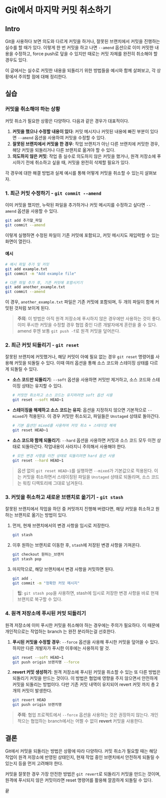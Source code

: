 # Git에서 마지막 커밋 취소하기

## Intro

Git을 사용하다 보면 의도와 다르게 커밋을 하거나, 잘못된 브랜치에서 커밋을 진행하는 실수를 할 때가 있다. 이렇게 한 번 커밋을 하고 나면 `--amend` 옵션으로 이미 커밋한 내용을 수정하고, force push로 덮을 수 있지만 때로는 커밋 자체를 완전히 취소해야 할 경우도 있다.

이 글에서는 실수로 커밋한 내용을 되돌리기 위한 방법들을 예시와 함께 살펴보고, 각 상황에서 주의할 점에 대해 정리한다.

## 실습

### 커밋을 취소해야 하는 상황

커밋 취소가 필요한 상황은 다양하다. 다음과 같은 경우가 대표적이다.

1. **커밋을 했으나 수정할 내용이 있다**: 커밋 메시지나 커밋된 내용에 빠진 부분이 있다면 `--amend` 옵션을 사용하여 커밋을 수정할 수 있다.
2. **잘못된 브랜치에서 커밋을 한 경우**: 작업 브랜치가 아닌 다른 브랜치에 커밋한 경우, 해당 커밋을 되돌리거나 다른 브랜치로 옮겨야 할 수 있다.
3. **의도하지 않은 커밋**: 작업 중 실수로 의도하지 않은 커밋을 했거나, 원격 저장소에 푸시하기 전에 취소하고 싶을 때, 커밋을 완전히 삭제할 필요가 있다.

각 경우에 대한 해결 방법과 실제 예시를 통해 어떻게 커밋을 취소할 수 있는지 살펴보자.

### 1. 최근 커밋 수정하기 - `git commit --amend`

이미 커밋을 했지만, 누락된 파일을 추가하거나 커밋 메시지를 수정하고 싶다면 `--amend` 옵션을 사용할 수 있다.

```bash
git add 추가할_파일
git commit --amend
```

이렇게 실행하면 수정된 파일이 기존 커밋에 포함되고, 커밋 메시지도 재입력할 수 있는 화면이 열린다.

#### 예시

```bash
# 예시 파일 추가 및 커밋
git add example.txt
git commit -m "Add example file"

# 다른 파일 추가 후, 기존 커밋에 포함시키기
git add another_example.txt
git commit --amend
```

이 경우, `another_example.txt` 파일은 기존 커밋에 포함되며, 두 개의 파일이 함께 커밋된 것처럼 보이게 된다.

> **주의**: 이 방법은 아직 원격 저장소에 푸시하지 않은 경우에만 사용하는 것이 좋다. 이미 푸시한 커밋을 수정할 경우 협업 중인 다른 개발자에게 혼란을 줄 수 있다. amend 후엔 보통 `git push -f`로 원격 커밋을 덮어쓴다.

### 2. 최근 커밋 되돌리기 - `git reset`

잘못된 브랜치에 커밋했거나, 해당 커밋이 아예 필요 없는 경우 `git reset` 명령어를 사용해 커밋을 되돌릴 수 있다. 이때 여러 옵션을 통해 소스 코드와 스테이징 상태를 다르게 되돌릴 수 있다.

- **소스 코드만 되돌리기**: `--soft` 옵션을 사용하면 커밋만 제거하고, 소스 코드와 스테이징 상태는 유지할 수 있다.
  
  ```bash
  # 커밋만 취소하고 소스 코드는 유지하려면 soft 옵션 사용
  git reset --soft HEAD~1
  ```
  
- **스테이징을 해제하고 소스 코드는 유지**: 옵션을 지정하지 않으면 기본적으로 `--mixed`가 적용된다. 이 경우 커밋만 취소되고, 파일들은 `Unstaged` 상태로 돌아간다.

  ```bash
  # 기본 옵션인 mixed를 사용하여 커밋 취소 + 스테이징 해제
  git reset HEAD~1
  ```

- **소스 코드와 함께 되돌리기**: `--hard` 옵션을 사용하면 커밋과 소스 코드 모두 이전 상태로 되돌아간다. 작업내용이 사라지니 주의해서 사용해야 한다.

  ```bash
  # 모든 변경 사항을 이전 상태로 되돌리려면 hard 옵션 사용
  git reset --hard HEAD~1
  ```

> 옵션 없이 `git reset HEAD~1`를 실행하면 `--mixed`가 기본값으로 적용된다. 이는 커밋을 취소하면서 스테이징된 파일을 `Unstaged` 상태로 되돌리며, 소스 코드는 워킹 디렉토리에 그대로 남겨둔다.

### 3. 커밋을 취소하고 새로운 브랜치로 옮기기 - `git stash`

잘못된 브랜치에서 작업을 하던 중 커밋까지 진행해 버렸다면, 해당 커밋을 취소하고 원하는 브랜치로 옮기는 방법이 있다.

1. 먼저, 현재 브랜치에서의 변경 사항을 임시로 저장한다.

   ```bash
   git stash
   ```

2. 이후 원하는 브랜치로 이동한 후, `stash`에 저장된 변경 사항을 가져온다.

   ```bash
   git checkout 원하는_브랜치
   git stash pop
   ```

3. 마지막으로, 해당 브랜치에서 변경 사항을 커밋하면 된다.

   ```bash
   git add .
   git commit -m "정확한 커밋 메시지"
   ```

> **팁**: `git stash pop`을 사용하면, stash에 임시로 저장한 변경 사항을 바로 현재 브랜치로 복구할 수 있다.

### 4. 원격 저장소에 푸시된 커밋 되돌리기

원격 저장소에 이미 푸시한 커밋을 취소해야 하는 경우에는 주의가 필요하다. 이 때문에 개인적으로는 작업하는 branch 는 완전 분리하는걸 선호한다.

1. **푸시된 커밋을 수정할 경우**: `--force` 옵션을 사용해 푸시한 커밋을 덮어쓸 수 있다. 하지만 다른 개발자가 푸시한 이후에는 사용하지 말 것.

   ```bash
   git reset --soft HEAD~1
   git push origin 브랜치명 --force
   ```

2. **revert 커밋 생성하기**: 원격 저장소에 푸시된 커밋을 취소할 수 있는 또 다른 방법은 되돌리기 커밋을 만드는 것이다. 이 방법은 협업에 영향을 주지 않으면서 안전하게 커밋을 되돌리는 방법이다. 다만 기존 커밋 내역이 유지되어 revert 커밋 까지 총 2개의 커밋이 발생한다.

   ```bash
   git revert HEAD
   git push origin 브랜치명
   ```

> **주의**: 협업 프로젝트에서 `--force` 옵션을 사용하는 것은 권장하지 않는다. 개인적으는 협업하는 branch에서는 어쩔 수 없이 **revert** 커밋을 사용한다.

## 결론

Git에서 커밋을 되돌리는 방법은 상황에 따라 다양하다. 커밋 취소가 필요할 때는 해당 작업이 원격 저장소에 반영된 상태인지, 현재 작업 중인 브랜치에서 안전하게 되돌릴 수 있는지 등을 먼저 고려해야 한다.

커밋을 잘못한 경우 가장 안전한 방법은 `git revert`로 되돌리기 커밋을 만드는 것이며, 원격에 푸시되지 않은 커밋이라면 reset 명령어를 활용해 깔끔하게 되돌릴 수 있다.

끝